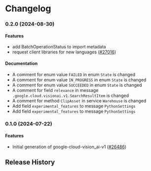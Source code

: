 # Changelog

### 0.2.0 (2024-08-30)

#### Features

* add BatchOperationStatus to import metadata 
* request client libraries for new languages ([#27016](https://github.com/googleapis/google-cloud-ruby/issues/27016)) 
#### Documentation

* A comment for enum value `FAILED` in enum `State` is changed 
* A comment for enum value `IN_PROGRESS` in enum `State` is changed 
* A comment for enum value `SUCCEEDED` in enum `State` is changed 
* A comment for field `relevance` in message `.google.cloud.visionai.v1.SearchResultItem` is changed 
* A comment for method `ClipAsset` in service `Warehouse` is changed 
* Add field `experimental_features` to message `PythonSettings` 
* Add field `experimental_features` to message `PythonSettings` 

### 0.1.0 (2024-07-22)

#### Features

* Initial generation of google-cloud-vision_ai-v1 ([#26486](https://github.com/googleapis/google-cloud-ruby/issues/26486)) 

## Release History
